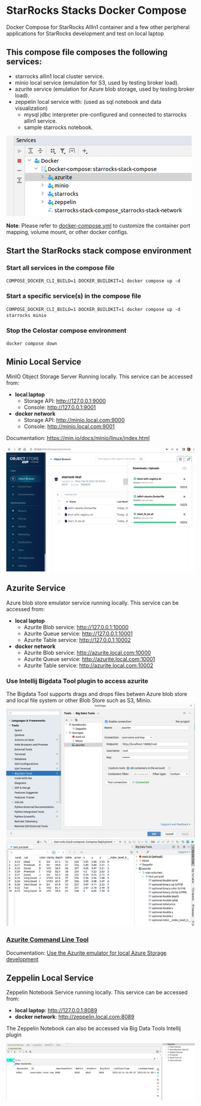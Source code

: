 # StarRocks Stacks Docker Compose 

Docker Compose for StarRocks AllIn1 container and a few other peripheral applications for StarRocks development and test on local laptop

## This compose file composes the following services:
- starrocks allin1 local cluster service.
- minio local service (emulation for S3, used by testing broker load).
- azurite service (emulation for Azure blob storage, used by testing broker load). 
- zeppelin local service with: (used as sql notebook and data visualization)
  - mysql jdbc interpreter pre-configured and connected to starrocks allin1 service.
  - sample starrocks notebook.

![starrocks-stack.png](starrocks-stack.png)

**Note**: Please refer to [docker-compose.yml](docker-compose.yml) to customize the container port mapping, volume mount, or other docker configs.

## Start the StarRocks stack compose environment

### Start all services in the compose file
```shell
COMPOSE_DOCKER_CLI_BUILD=1 DOCKER_BUILDKIT=1 docker compose up -d
```

### Start a specific service(s) in the compose file

```shell
COMPOSE_DOCKER_CLI_BUILD=1 DOCKER_BUILDKIT=1 docker compose up -d starrocks minio
```

### Stop the Celostar compose environment
```shell
docker compose down                                               
```
## Minio Local Service
MinIO Object Storage Server Running locally.
This service can be accessed from:
- **local laptop**
  - Storage API: http://127.0.0.1:9000
  - Console: http://127.0.0.1:9001
- **docker network**
  - Storage API: http://minio.local.com:9000
  - Console: http://minio.local.com:9001


Documentation: https://min.io/docs/minio/linux/index.html

![minio-console.png](minio-consle.png)


## Azurite Service
Azure blob store emulator service running locally.
This service can be accessed from:
- **local laptop**
  - Azurite Blob service: http://127.0.0.1:10000
  - Azurite Queue service: http://127.0.0.1:10001
  - Azurite Table service: http://127.0.0.1:10002
- **docker network**
  - Azurite Blob service: http://azurite.local.com:10000
  - Azurite Queue service: http://azurite.local.com:10001
  - Azurite Table service: http://azurite.local.com:10002

### Use Intellij Bigdata Tool plugin to access azurite
The Bigdata Tool supports drags and drops files betwen Azure blob store and local file system or other Blob Store such as S3, Minio.
![azurite1.png](azurite1.png)
![azurite2.png](azurite2.png)

### [Azurite Command Line Tool ](https://learn.microsoft.com/en-us/azure/storage/common/storage-use-azurite?toc=%2Fazure%2Fstorage%2Fblobs%2Ftoc.json&bc=%2Fazure%2Fstorage%2Fblobs%2Fbreadcrumb%2Ftoc.json&tabs=visual-studio#command-line-options)
Documentation: [Use the Azurite emulator for local Azure Storage development](https://learn.microsoft.com/en-us/azure/storage/common/storage-use-azurite?toc=%2Fazure%2Fstorage%2Fblobs%2Ftoc.json&bc=%2Fazure%2Fstorage%2Fblobs%2Fbreadcrumb%2Ftoc.json&tabs=visual-studio )



## Zeppelin Local Service
Zeppelin Notebook Service running locally.
This service can be accessed from:
- **local laptop**: http://127.0.0.1:8089
- **docker network**: http://zeppelin.local.com:8089

The Zeppelin Notebook can also be accessed via Big Data Tools Intellij plugin

![zeppelin.png](zeppelin.png)
